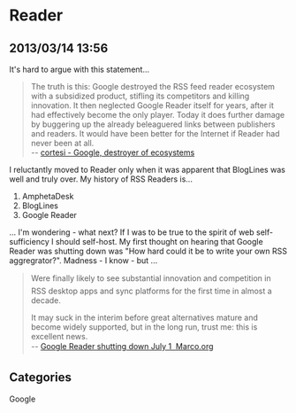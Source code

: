 # Reader
## 2013/03/14 13:56

It's hard to argue with this statement...

> The truth is this: Google destroyed the RSS feed reader ecosystem with a 
> subsidized product, stifling its competitors and killing innovation. It 
> then neglected Google Reader itself for years, after it had effectively 
> become the only player. Today it does further damage by buggering up the 
> already beleaguered links between publishers and readers. It would have 
> been better for the Internet if Reader had never been at all.  
> -- [cortesi - Google, destroyer of ecosystems][1]

I reluctantly moved to Reader only when it was apparent that BlogLines was well and truly over. My history of RSS Readers is...

 1. AmphetaDesk 
 2. BlogLines 
 3. Google Reader

... I'm wondering - what next? If I was to be true to the spirit of web self-sufficiency I should self-host. My first thought on hearing that Google Reader was shutting down was "How hard could it be to write your own RSS aggregrator?". Madness - I know - but ...

> We&#146;re finally likely to see substantial innovation and competition in 
> RSS desktop apps and sync platforms for the first time in almost a decade.
>  
> It may suck in the interim before great alternatives mature and become 
> widely supported, but in the long run, trust me: this is excellent news.  
> -- [Google Reader shutting down July 1 &#150; Marco.org][2]

[1]: http://corte.si/posts/socialmedia/rip-google-reader.html
[2]: http://www.marco.org/2013/03/13/google-reader-sunset

## Categories
Google